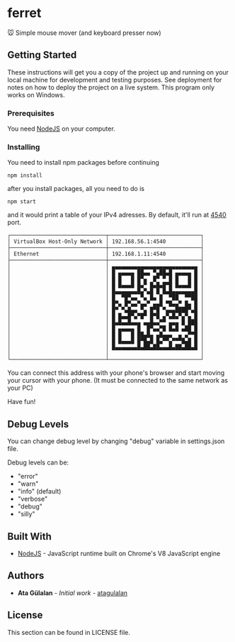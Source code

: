 # ferret

🐭 Simple mouse mover (and keyboard presser now)

## Getting Started

These instructions will get you a copy of the project up and running on your local machine for development and testing purposes. See deployment for notes on how to deploy the project on a live system. This program only works on Windows.

### Prerequisites

You need [NodeJS](https://nodejs.org/en/download/) on your computer.

### Installing

You need to install npm packages before continuing

```
npm install
```

after you install packages, all you need to do is

```
npm start
```

and it would print a table of your IPv4 adresses. By default, it'll run at [4540](https://eksisozluk.com/4540-merkez--3607686) port.

```
┌──────────────────────────────┬─────────────────────────────┐
│ VirtualBox Host-Only Network │ 192.168.56.1:4540           │
├──────────────────────────────┼─────────────────────────────┤
│ Ethernet                     │ 192.168.1.11:4540           │
├──────────────────────────────┼─────────────────────────────┤
│                              │ ▄▄▄▄▄▄▄▄▄▄▄▄▄▄▄▄▄▄▄▄▄▄▄▄▄▄▄ │
│                              │ █ ▄▄▄▄▄ ██▄▄ ▀▄██▄█ ▄▄▄▄▄ █ │
│                              │ █ █   █ █▀▄  █▀ ▀ █ █   █ █ │
│                              │ █ █▄▄▄█ █▄▀ █▄█▄█▀█ █▄▄▄█ █ │
│                              │ █▄▄▄▄▄▄▄█▄▀▄█ █ █▄█▄▄▄▄▄▄▄█ │
│                              │ █  ▀█▀▄▄ ▀▄ █▄ █  ▀██  ▀▀██ │
│                              │ █▀▄ █▀▄▄▀▄▄▀ ▄▄█ ▀█▄▄▀ █▄ █ │
│                              │ █▀ ▀▄█▄▄ ▀▄ █▀█ ▀▄▄▄████▀▄█ │
│                              │ █ █▄▄█▀▄▀█▀ █▀█ ▄▀▄█▄▀▄▀▄ █ │
│                              │ █▄█▄▄█▄▄▄ ▄▄█▄▄▀▀ ▄▄▄ █ ███ │
│                              │ █ ▄▄▄▄▄ █  █▀▄▄▀█ █▄█ ▄██ █ │
│                              │ █ █   █ ██▄█▄ ▄█▄▄▄  ▄ ▄▀▀█ │
│                              │ █ █▄▄▄█ █▀█▄█ █▄▀▀▄▀▀▀█▄█ █ │
│                              │ █▄▄▄▄▄▄▄█▄██▄██▄▄▄█▄██▄██▄█ │
│                              │                             │
└──────────────────────────────┴─────────────────────────────┘
```

You can connect this address with your phone's browser and start moving your cursor with your phone.
(It must be connected to the same network as your PC)

Have fun!

## Debug Levels

You can change debug level by changing "debug" variable in settings.json file.

Debug levels can be:

- "error"
- "warn"
- "info" (default)
- "verbose"
- "debug"
- "silly"

## Built With

- [NodeJS](https://nodejs.org/en/) - JavaScript runtime built on Chrome's V8 JavaScript engine

## Authors

- **Ata Gülalan** - _Initial work_ - [atagulalan](https://github.com/atagulalan)

## License

This section can be found in LICENSE file.
